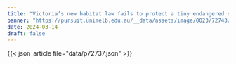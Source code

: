 ```yaml
---
title: "Victoria’s new habitat law fails to protect a tiny endangered species"
banner: "https://pursuit.unimelb.edu.au/__data/assets/image/0023/72743/bb5bd16e5ccfa6724b65930fa47eb7f95f683608.jpg"
date: 2024-03-14
draft: false
---
```


{{< json_article file="data/p72737.json" >}}